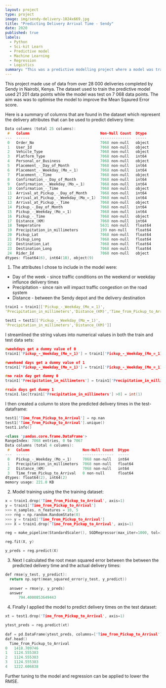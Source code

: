 ```yaml
---
layout: project
type: project
image: img/sendy-delivery-1024x669.jpg
title: "Predicting Delivery Arrival Time - Sendy"
date: 2020
published: true
labels:
  - Python
  - Sci-kit Learn
  - Predictive model
  - Machine Learning
  - Regression
  - Logistics
summary: "This was a predictive modelling project where a model was trained to predict the arrival time of a delivery."
---
```


This project made use of data from over 28 000 deliveries completed by Sendy in Nairobi, Kenya.
The dataset used to train the predictive model used 21 201 data points while the model was test on 7 068 data points.
The aim was was to optimise the model to improve the Mean Sqaured Error score.


Here is a summary of columns that are found in the dataset which represent the delivery attributes that can be used to predict delivery time:

```cpp
Data columns (total 25 columns):
 #   Column                                Non-Null Count  Dtype  
---  ------                                --------------  -----  
 0   Order_No                              7068 non-null   object 
 1   User_Id                               7068 non-null   object 
 2   Vehicle_Type                          7068 non-null   object 
 3   Platform_Type                         7068 non-null   int64  
 4   Personal_or_Business                  7068 non-null   object 
 5   Placement_-_Day_of_Month              7068 non-null   int64  
 6   Placement_-_Weekday_(Mo_=_1)          7068 non-null   int64  
 7   Placement_-_Time                      7068 non-null   object 
 8   Confirmation_-_Day_of_Month           7068 non-null   int64  
 9   Confirmation_-_Weekday_(Mo_=_1)       7068 non-null   int64  
 10  Confirmation_-_Time                   7068 non-null   object 
 11  Arrival_at_Pickup_-_Day_of_Month      7068 non-null   int64  
 12  Arrival_at_Pickup_-_Weekday_(Mo_=_1)  7068 non-null   int64  
 13  Arrival_at_Pickup_-_Time              7068 non-null   object 
 14  Pickup_-_Day_of_Month                 7068 non-null   int64  
 15  Pickup_-_Weekday_(Mo_=_1)             7068 non-null   int64  
 16  Pickup_-_Time                         7068 non-null   object 
 17  Distance_(KM)                         7068 non-null   int64  
 18  Temperature                           5631 non-null   float64
 19  Precipitation_in_millimeters          199 non-null    float64
 20  Pickup_Lat                            7068 non-null   float64
 21  Pickup_Long                           7068 non-null   float64
 22  Destination_Lat                       7068 non-null   float64
 23  Destination_Long                      7068 non-null   float64
 24  Rider_Id                              7068 non-null   object 
dtypes: float64(6), int64(10), object(9)
```

1) The attributes I chose to include in the model were: 
- Day of the week - since traffic conditions on the weekend or weekday influnce delivery times
- Precipitation - since rain will impact traffic congestion on the road system
- Distance - between the Sendy depot and the delivery destination

```cpp
train1 = train1[['Pickup_-_Weekday_(Mo_=_1)',
'Precipitation_in_millimeters','Distance_(KM)','Time_from_Pickup_to_Arrival' ]]

test1 = test1[['Pickup_-_Weekday_(Mo_=_1)',
'Precipitation_in_millimeters','Distance_(KM)']]
```

I streamlined the string values into numerical values in both the train and test data sets:

```cpp
#weekdays get a dummy value of 0
train1['Pickup_-_Weekday_(Mo_=_1)'] = train1['Pickup_-_Weekday_(Mo_=_1)'].replace([1,2,3,4,5],0)

#weekend days get a dummy value of 1
train1['Pickup_-_Weekday_(Mo_=_1)'] = train1['Pickup_-_Weekday_(Mo_=_1)'].replace([6,7],1)

#no rain day get dummy 0
train1['Precipitation_in_millimeters'] = train1['Precipitation_in_millimeters'].fillna(int(0))

#rain days get dummy 1
train1.loc[train1['Precipitation_in_millimeters'] >0] = int(1)
```

I then created a column to store the predicted delivery times in the test-dataframe:

```cpp
test1['Time_from_Pickup_to_Arrival'] = np.nan
test1['Time_from_Pickup_to_Arrival'].unique()
test1.info()

<class 'pandas.core.frame.DataFrame'>
RangeIndex: 7068 entries, 0 to 7067
Data columns (total 4 columns):
 #   Column                        Non-Null Count  Dtype  
---  ------                        --------------  -----  
 0   Pickup_-_Weekday_(Mo_=_1)     7068 non-null   int64  
 1   Precipitation_in_millimeters  7068 non-null   float64
 2   Distance_(KM)                 7068 non-null   int64  
 3   Time_from_Pickup_to_Arrival   0 non-null      float64
dtypes: float64(2), int64(2)
memory usage: 221.0 KB
```

2) Model training using the the training dataset:

```cpp
x = train1.drop('Time_from_Pickup_to_Arrival', axis=1)
y = train1['Time_from_Pickup_to_Arrival']
>>> n_samples, n_features = 10, 5
>>> rng = np.random.RandomState(0)
>>> y = train1['Time_from_Pickup_to_Arrival']
>>> X = train1.drop('Time_from_Pickup_to_Arrival', axis=1)

reg = make_pipeline(StandardScaler(), SGDRegressor(max_iter=1000, tol=1e-3))

reg.fit(X, y)

y_preds = reg.predict(X)
```

3) Next I calculated the root mean squared error between the between the predicted delivery time and the actual delivery times:

```cpp
def rmse(y_test, y_predict):
  return np.sqrt(mean_squared_error(y_test, y_predict))
  
  answer = rmse(y, y_preds)
  answer
      794.4000853649443
```

4) Finally I applied the model to predict delivery times on the test dataset:

```cpp
xt = test1.drop('Time_from_Pickup_to_Arrival', axis=1)

ytest_preds = reg.predict(xt)
       
daf = pd.DataFrame(ytest_preds, columns=['Time_from_Pickup_to_Arrival'])
daf.head()
  Time_from_Pickup_to_Arrival
0 	1418.709746
1 	1124.555383
2 	1124.555383
3 	1124.555383
4 	1222.606838
```

Further tuning to the model and regression can be applied to lower the RMSE.
